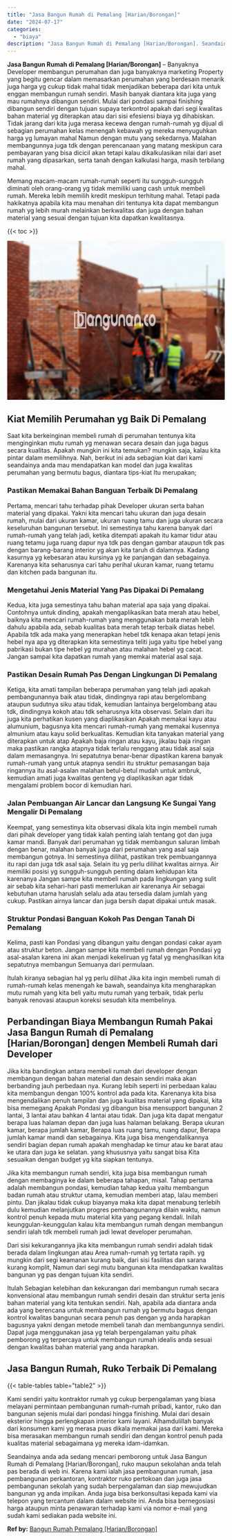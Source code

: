 ```yaml
---
title: "Jasa Bangun Rumah di Pemalang [Harian/Borongan]"
date: "2024-07-17"
categories: 
  - "biaya"
description: "Jasa Bangun Rumah di Pemalang [Harian/Borongan]. Seandainya anda ada sedang mencari pemborong untuk Jasa Bangun Rumah di Pemalang [Harian/Borongan], ruko m..."
---
```


**Jasa Bangun Rumah di Pemalang \[Harian/Borongan\]** – Banyaknya Developer membangun perumahan dan juga banyaknya marketing Property yang begitu gencar dalam memasarkan perumahan yang berdesain menarik juga harga yg cukup tidak mahal tidak menjadikan beberapa dari kita untuk enggan membangun rumah sendiri. Masih banyak diantara kita juga yang mau rumahnya dibangun sendiri. Mulai dari pondasi sampai finishing dibangun sendiri dengan tujuan supaya terkontrol apakah dari segi kwalitas bahan material yg diterapkan atau dari sisi efesiensi biaya yg dihabiskan. Tidak jarang dari kita juga merasa kecewa dengan rumah-rumah yg dijual di sebagian perumahan kelas menengah kebawah yg mereka menyuguhkan harga yg lumayan mahal Namun dengan mutu yang sekedarnya. Malahan membangunnya juga tdk dengan perencanaan yang matang meskipun cara pembayaran yang bisa dicicil akan tetapi kalau dikalkulasikan nilai dari aset rumah yang dipasarkan, serta tanah dengan kalkulasi harga, masih terbilang mahal.

Memang macam-macam rumah-rumah seperti itu sungguh-sungguh diminati oleh orang-orang yg tidak memiliki uang cash untuk membeli rumah. Mereka lebih memilih kredit meskipun terhitung mahal. Tetapi pada hakikatnya apabila kita mau menahan diri tentunya kita dapat membangun rumah yg lebih murah melainkan berkwalitas dan juga dengan bahan material yang sesuai dengan tujuan kita dapatkan kwalitasnya.

{{< toc >}}

![Jasa Bangun Rumah di Pemalang [Harian/Borongan]](/images/borong-bangunan-06.png)

## Kiat Memilih Perumahan yg Baik Di Pemalang

Saat kita berkeinginan membeli rumah di perumahan tentunya kita menginginkan mutu rumah yg menawan secara desain dan juga bagus secara kualitas. Apakah mungkin ini kita temukan? mungkin saja, kalau kita pintar dalam memilihnya. Nah, berikut ini ada sebagian kiat dari kami seandainya anda mau mendapatkan kan model dan juga kwalitas perumahan yang bermutu bagus, diantara tips-kiat Itu merupakan;

### Pastikan Memakai Bahan Banguan Terbaik Di Pemalang

Pertama, mencari tahu terhadap pihak Developer ukuran serta bahan material yang dipakai. Yakni kita mencari tahu ukuran dan juga desain rumah, mulai dari ukuran kamar, ukuran ruang tamu dan juga ukuran secara keseluruhan bangunan tersebut. Ini semestinya tahu karena banyak dari rumah-rumah yang telah jadi, ketika ditempati apakah itu kamar tidur atau ruang tetamu juga ruang dapur nya tdk pas dengan gambar ataupun tdk pas dengan barang-barang interior yg akan kita taruh di dalamnya. Kadang kasurnya yg kebesaran atau kursinya yg ke panjangan dan sebagainya. Karenanya kita seharusnya cari tahu perihal ukuran kamar, ruang tetamu dan kitchen pada bangunan itu.

### Mengetahui Jenis Material Yang Pas Dipakai Di Pemalang

Kedua, kita juga semestinya tahu bahan material apa saja yang dipakai. Contohnya untuk dinding, apakah mengaplikasikan bata merah atau hebel, baiknya kita mencari rumah-rumah yang menggunakan bata merah lebih dahulu apabila ada, sebab kualitas bata merah tetap terbaik diatas hebel. Apabila tdk ada maka yang menerapkan hebel tdk kenapa akan tetapi jenis hebel nya apa yg diterapkan kita semestinya teliti juga yaitu tipe hebel yang pabrikasi bukan tipe hebel yg murahan atau malahan hebel yg cacat. Jangan sampai kita dapatkan rumah yang memkai material asal saja.

### Pastikan Desain Rumah Pas Dengan Lingkungan Di Pemalang

Ketiga, kita amati tampilan beberapa perumahan yang telah jadi apakah pembangunannya baik atau tidak, dindingnya rapi atau bergelombang ataupun sudutnya siku atau tidak, kemudian lantainya bergelombang atau tdk, dindingnya kokoh atau tdk seharusnya kita observasi. Selain dari itu juga kita perhatikan kusen yang diaplikasikan Apakah memakai kayu atau alumunium, bagusnya kita mencari rumah-rumah yang memakai kusennya almunium atau kayu solid berkualitas. Kemudian kita tanyakan material yang diterapkan untuk atap Apakah baja ringan atau kayu, jikalau baja ringan maka pastikan rangka atapnya tidak terlalu renggang atau tidak asal saja dalam memasangnya. Ini sepatutnya benar-benar dipastikan karena banyak rumah-rumah yang untuk atapnya sendiri itu struktur pemasangan baja ringannya itu asal-asalan malahan betul-betul mudah untuk ambruk, kemudian amati juga kwalitas genteng yg diaplikasikan agar tidak mengalami problem bocor di kemudian hari.

### Jalan Pembuangan Air Lancar dan Langsung Ke Sungai Yang Mengalir Di Pemalang

Keempat, yang semestinya kita observasi dikala kita ingin membeli rumah dari pihak developer yang tidak kalah penting ialah tentang got dan juga kamar mandi. Banyak dari perumahan yg tidak membangun saluran limbah dengan benar, malahan banyak juga dari perumahan yang asal saja membangun gotnya. Ini semestinya dilihat, pastikan trek pembuangannya itu rapi dan juga tdk asal saja. Selain itu yg perlu dilihat kwalitas airnya. Air memiliki posisi yg sungguh-sungguh penting dalam kehidupan kita karenanya Jangan sampe kita membeli rumah pada lingkungan yang sulit air sebab kita sehari-hari pasti memerlukan air karenanya Air sebagai kebutuhan utama haruslah selalu ada atau tersedia dalam jumlah yang cukup. Pastikan airnya lancar dan juga bersih dapat dipakai untuk masak.

### Struktur Pondasi Banguan Kokoh Pas Dengan Tanah Di Pemalang

Kelima, pasti kan Pondasi yang dibangun yaitu dengan pondasi cakar ayam atau struktur beton. Jangan sampe kita membeli rumah dengan Pondasi yg asal-asalan karena ini akan menjadi kekeliruan yg fatal yg menghasilkan kita sepatutnya membangun Semuanya dari permulaan.

Itulah kiranya sebagian hal yg perlu dilihat Jika kita ingin membeli rumah di rumah-rumah kelas menengah ke bawah, seandainya kita mengharapkan mutu rumah yang kita beli yaitu mutu rumah yang terbaik, tidak perlu banyak renovasi ataupun koreksi sesudah kita membelinya.

## Perbandingan Biaya Membangun Rumah Pakai Jasa Bangun Rumah di Pemalang \[Harian/Borongan\] dengen Membeli Rumah dari Developer

Jika kita bandingkan antara membeli rumah dari developer dengan membangun dengan bahan material dan desain sendiri maka akan berbanding jauh perbedaan nya. Kurang lebih seperti ini perbedaan kalau kita membangun dengan 100% kontrol ada pada kita. Karenanya kita bisa mengendalikan penuh tampilan dan juga kualitas material yang dipakai, kita bisa memegang Apakah Pondasi yg dibangun bisa mensupport bangunan 2 lantai, 3 lantai atau bahkan 4 lantai atau tidak. Dan juga kita dapat mengatur berapa luas halaman depan dan juga luas halaman belakang. Berapa ukuran kamar, berapa jumlah kamar, Berapa luas ruang tamu, ruang dapur, Berapa jumlah kamar mandi dan sebagainya. Kita juga bisa mengendalikannya sendiri bagian depan rumah apakah menghadap ke timur atau ke barat atau ke utara dan juga ke selatan. yang khususnya yaitu sangat bisa Kita sesuaikan dengan budget yg kita siapkan tentunya.

Jika kita membangun rumah sendiri, kita juga bisa membangun rumah dengan membaginya ke dalam beberapa tahapan, misal. Tahap pertama adalah membangun pondasi, kemudian tahap kedua yaitu membangun badan rumah atau struktur utama, kemudian memberi atap, lalau memberi pintu. Dan jikalau tidak cukup biayanya maka kita dapat menabung terlebih dulu kemudian melanjutkan progres pembangunannya dilain waktu, namun kontrol penuh kepada mutu material kita yang pegang kendali. Inilah keunggulan-keunggulan kalau kita membangun rumah dengan membangun sendiri ialah tdk membeli rumah jadi lewat developer perumahan.

Dari sisi kekurangannya jika kita membangun rumah sendiri adalah tidak berada dalam lingkungan atau Area rumah-rumah yg tertata rapih. yg mungkin dari segi keamanan kurang baik, dari sisi fasilitas dan sarana kurang komplit, Namun dari segi mutu bangunan kita mendapatkan kwalitas bangunan yg pas dengan tujuan kita sendiri.

Itulah Sebagian kelebihan dan kekurangan dari membangun rumah secara konvensional atau membangun rumah sendiri desain dan struktur serta jenis bahan material yang kita tentukan sendiri. Nah, apabila ada diantara anda ada yang berencana untuk membangun rumah yg bermutu bagus dengan kontrol kwalitas bangunan secara penuh pas dengan yg anda harapkan bagusnya yakni dengan metode membeli tanah dan membangunnya sendiri. Dapat juga menggunakan jasa yg telah berpengalaman yaitu pihak pemborong yg terpercaya untuk membangun rumah idealis anda sesuai dengan kwalitas bahan material yang anda harapkan.

## Jasa Bangun Rumah, Ruko Terbaik Di Pemalang

{{< table-tables table="table2" >}}

Kami sendiri yaitu kontraktor rumah yg cukup berpengalaman yang biasa melayani permintaan pembangunan rumah-rumah pribadi, kantor, ruko dan bangunan sejenis mulai dari pondasi hingga finishing. Mulai dari desain eksterior hingga perlengkapan interior kami layani. Alhamdulillah banyak dari konsumen kami yg merasa puas dikala memakai jasa dari kami. Mereka bisa merasakan membangun rumah sendiri dan dengan kontrol penuh pada kualitas material sebagaimana yg mereka idam-idamkan.

Seandainya anda ada sedang mencari pemborong untuk Jasa Bangun Rumah di Pemalang \[Harian/Borongan\], ruko maupun sekolahan anda telah pas berada di web ini. Karena kami ialah jasa pembangunan rumah, jasa pembangunan perkantoran, kontraktor ruko pertokoan dan juga jasa pembangunan sekolah yang sudah berpengalaman dan siap mewujudkan bangunan yg anda impikan. Anda juga bisa berkonsultasi kepada kami via telepon yang tercantum dalam dalam website ini. Anda bisa bernegosiasi harga ataupun minta penawaran terhadap kami via nomor e-mail yang sudah kami sediakan pada website ini.

**Ref by:** [Bangun Rumah Pemalang [Harian/Borongan]](https://id.wikipedia.org/wiki/Bangun)
